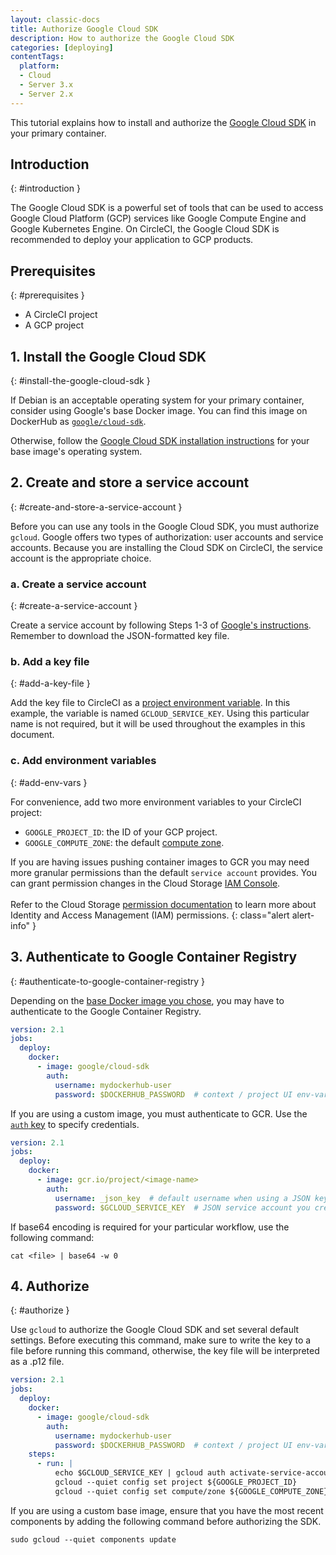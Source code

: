 ```yaml
---
layout: classic-docs
title: Authorize Google Cloud SDK
description: How to authorize the Google Cloud SDK
categories: [deploying]
contentTags:
  platform:
  - Cloud
  - Server 3.x
  - Server 2.x
---
```


This tutorial explains how to install and authorize the [Google Cloud SDK](https://cloud.google.com/sdk/) in your primary container.

## Introduction
{: #introduction }

The Google Cloud SDK is a powerful set of tools that can be used to access Google Cloud Platform (GCP) services like Google Compute Engine and Google Kubernetes Engine. On CircleCI, the Google Cloud SDK is recommended to deploy your application to GCP products.

## Prerequisites
{: #prerequisites }

- A CircleCI project
- A GCP project

## 1. Install the Google Cloud SDK
{: #install-the-google-cloud-sdk }

If Debian is an acceptable operating system for your primary container, consider using Google's base Docker image. You can find this image on DockerHub as [`google/cloud-sdk`](https://hub.docker.com/r/google/cloud-sdk/).

Otherwise, follow the [Google Cloud SDK installation instructions](https://cloud.google.com/sdk/) for your base image's operating system.

## 2. Create and store a service account
{: #create-and-store-a-service-account }

Before you can use any tools in the Google Cloud SDK, you must authorize `gcloud`. Google offers two types of authorization: user accounts and service accounts. Because you are installing the Cloud SDK on CircleCI, the service account is the appropriate choice.

### a. Create a service account
{: #create-a-service-account }

Create a service account by following Steps 1-3 of [Google's instructions](https://cloud.google.com/sdk/docs/authorizing#authorizing_with_a_service_account). Remember to download the JSON-formatted key file.

### b. Add a key file
{: #add-a-key-file }

Add the key file to CircleCI as a [project environment variable](/docs/set-environment-variable/#set-an-environment-variable-in-a-project). In this example, the variable is named `GCLOUD_SERVICE_KEY`. Using this particular name is not required, but it will be used throughout the examples in this document.

### c. Add environment variables
{: #add-env-vars }

For convenience, add two more environment variables to your CircleCI project:

  - `GOOGLE_PROJECT_ID`: the ID of your GCP project.
  - `GOOGLE_COMPUTE_ZONE`: the default [compute zone](https://cloud.google.com/compute/docs/regions-zones/).

If you are having issues pushing container images to GCR you may need more granular permissions than the default `service account` provides. You can grant permission changes in the Cloud Storage [IAM Console](https://console.cloud.google.com/iam-admin/iam/project).
<br/>
<br/>
Refer to the Cloud Storage [permission documentation](https://cloud.google.com/storage/docs/access-control/iam-permissions)
to learn more about Identity and Access Management (IAM) permissions.
{: class="alert alert-info" }

## 3. Authenticate to Google Container Registry
{: #authenticate-to-google-container-registry }

Depending on the [base Docker image you chose](#installing-the-google-cloud-sdk), you may have to authenticate to the Google Container Registry.

```yaml
version: 2.1
jobs:
  deploy:
    docker:
      - image: google/cloud-sdk
        auth:
          username: mydockerhub-user
          password: $DOCKERHUB_PASSWORD  # context / project UI env-var reference
```

If you are using a custom image, you must authenticate to GCR. Use the [`auth` key](/docs/configuration-reference/#docker) to specify credentials.

```yaml
version: 2.1
jobs:
  deploy:
    docker:
      - image: gcr.io/project/<image-name>
        auth:
          username: _json_key  # default username when using a JSON key file to authenticate
          password: $GCLOUD_SERVICE_KEY  # JSON service account you created, do not encode to base64
```

If base64 encoding is required for your particular workflow, use the following command:

```shell
cat <file> | base64 -w 0
```

## 4. Authorize
{: #authorize }

Use `gcloud` to authorize the Google Cloud SDK and set several default settings. Before executing this command, make sure to write the key to a file before running this command, otherwise, the key file will be interpreted as a .p12 file.

```yaml
version: 2.1
jobs:
  deploy:
    docker:
      - image: google/cloud-sdk
        auth:
          username: mydockerhub-user
          password: $DOCKERHUB_PASSWORD  # context / project UI env-var reference
    steps:
      - run: |
          echo $GCLOUD_SERVICE_KEY | gcloud auth activate-service-account --key-file=-
          gcloud --quiet config set project ${GOOGLE_PROJECT_ID}
          gcloud --quiet config set compute/zone ${GOOGLE_COMPUTE_ZONE}
```

If you are using a custom base image, ensure that you have the most recent components by adding the following command before authorizing the SDK.

```shell
sudo gcloud --quiet components update
```
